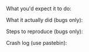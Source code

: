 What you'd expect it to do:

What it actually did (bugs only):

Steps to reproduce (bugs only):

Crash log (use pastebin):

